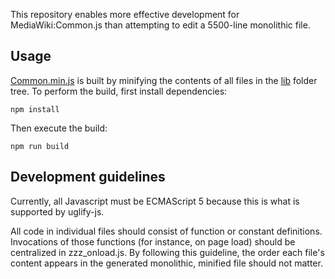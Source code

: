 This repository enables more effective development for MediaWiki:Common.js than attempting to edit a 5500-line monolithic file.

## Usage

[Common.min.js](out/Common.min.js) is built by minifying the contents of all files in the [lib](lib) folder tree.  To perform the build, first install dependencies:

```shell
npm install
```

Then execute the build:

```shell
npm run build
```

## Development guidelines

Currently, all Javascript must be ECMAScript 5 because this is what is supported by uglify-js.

All code in individual files should consist of function or constant definitions.  Invocations of those functions (for instance, on page load) should be centralized in zzz_onload.js.  By following this guideline, the order each file's content appears in the generated monolithic, minified file should not matter.
